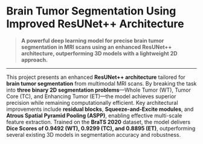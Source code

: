# **Brain Tumor Segmentation Using Improved ResUNet++ Architecture**
>  **A powerful deep learning model for precise brain tumor segmentation in MRI scans using an enhanced ResUNet++ architecture, outperforming 3D models with a lightweight 2D approach.**


---

This project presents an enhanced **ResUNet++ architecture** tailored for **brain tumor segmentation** from multimodal MRI scans. By breaking the task into **three binary 2D segmentation problems**—Whole Tumor (WT), Tumor Core (TC), and Enhancing Tumor (ET)—the model achieves superior precision while remaining computationally efficient. Key architectural improvements include **residual blocks**, **Squeeze-and-Excite modules**, and **Atrous Spatial Pyramid Pooling (ASPP)**, enabling effective multi-scale feature extraction. Trained on the **BraTS 2020** dataset, the model delivers **Dice Scores of 0.9492 (WT), 0.9299 (TC), and 0.8895 (ET)**, outperforming several existing 3D models in segmentation accuracy and robustness.


